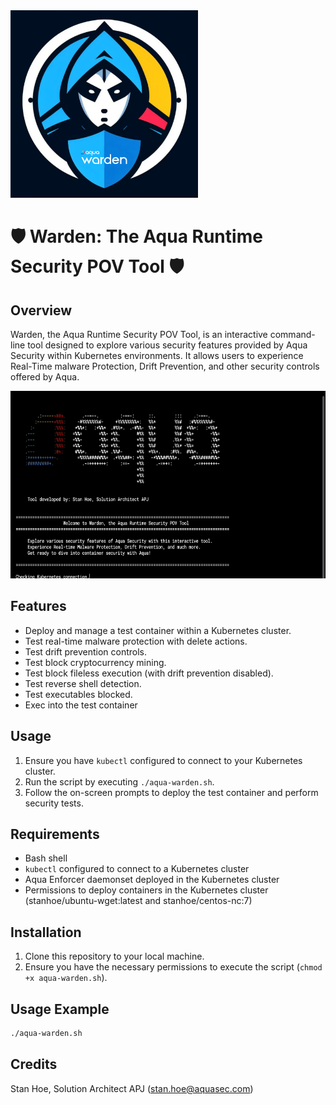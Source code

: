 <img src="/Logo/aqua_warden_1x1.png" width="300" height="300">


# 🛡️ Warden: The Aqua Runtime Security POV Tool 🛡️

## Overview
Warden, the Aqua Runtime Security POV Tool, is an interactive command-line tool designed to explore various security features provided by Aqua Security within Kubernetes environments. It allows users to experience Real-Time malware Protection, Drift Prevention, and other security controls offered by Aqua.

<img src="/Logo/aqua-warden-demo.gif" height="300">

## Features
- Deploy and manage a test container within a Kubernetes cluster.
- Test real-time malware protection with delete actions.
- Test drift prevention controls.
- Test block cryptocurrency mining.
- Test block fileless execution (with drift prevention disabled).
- Test reverse shell detection.
- Test executables blocked.
- Exec into the test container

## Usage
1. Ensure you have `kubectl` configured to connect to your Kubernetes cluster.
2. Run the script by executing `./aqua-warden.sh`.
3. Follow the on-screen prompts to deploy the test container and perform security tests.

## Requirements
- Bash shell
- `kubectl` configured to connect to a Kubernetes cluster
- Aqua Enforcer daemonset deployed in the Kubernetes cluster
- Permissions to deploy containers in the Kubernetes cluster (stanhoe/ubuntu-wget:latest and stanhoe/centos-nc:7)

## Installation
1. Clone this repository to your local machine.
2. Ensure you have the necessary permissions to execute the script (`chmod +x aqua-warden.sh`).

## Usage Example
```bash
./aqua-warden.sh
```

## Credits
Stan Hoe, Solution Architect APJ (stan.hoe@aquasec.com)
